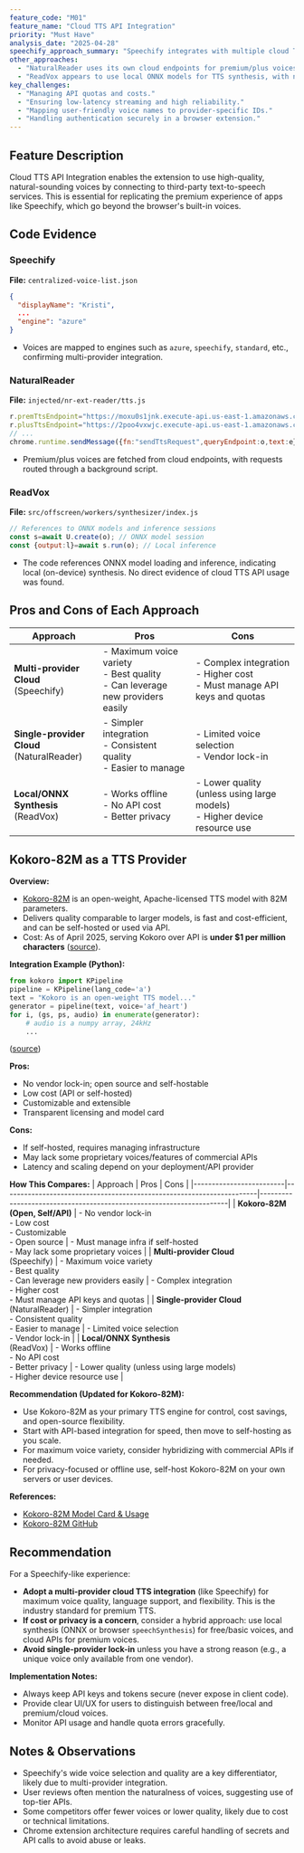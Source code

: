 ```yaml
---
feature_code: "M01"
feature_name: "Cloud TTS API Integration"
priority: "Must Have"
analysis_date: "2025-04-28"
speechify_approach_summary: "Speechify integrates with multiple cloud TTS providers (e.g., Microsoft Azure) and possibly their own or other engines, as evidenced by explicit engine mappings in their voice list JSON."
other_approaches:
  - "NaturalReader uses its own cloud endpoints for premium/plus voices, with clear separation between free (local/browser) and paid (cloud) voices."
  - "ReadVox appears to use local ONNX models for TTS synthesis, with no direct evidence of cloud TTS API usage."
key_challenges:
  - "Managing API quotas and costs."
  - "Ensuring low-latency streaming and high reliability."
  - "Mapping user-friendly voice names to provider-specific IDs."
  - "Handling authentication securely in a browser extension."
---
```


## Feature Description
Cloud TTS API Integration enables the extension to use high-quality, natural-sounding voices by connecting to third-party text-to-speech services. This is essential for replicating the premium experience of apps like Speechify, which go beyond the browser's built-in voices.

## Code Evidence

### Speechify
**File:** `centralized-voice-list.json`
```json
{
  "displayName": "Kristi",
  ...
  "engine": "azure"
}
```
- Voices are mapped to engines such as `azure`, `speechify`, `standard`, etc., confirming multi-provider integration.

### NaturalReader
**File:** `injected/nr-ext-reader/tts.js`
```js
r.premTtsEndpoint="https://moxu0s1jnk.execute-api.us-east-1.amazonaws.com/prod-wpm/tts"
r.plusTtsEndpoint="https://2poo4vxwjc.execute-api.us-east-1.amazonaws.com/prod-wps/tts"
// ...
chrome.runtime.sendMessage({fn:"sendTtsRequest",queryEndpoint:o,text:e}, ...)
```
- Premium/plus voices are fetched from cloud endpoints, with requests routed through a background script.

### ReadVox
**File:** `src/offscreen/workers/synthesizer/index.js`
```js
// References to ONNX models and inference sessions
const s=await U.create(o); // ONNX model session
const {output:l}=await s.run(o); // Local inference
```
- The code references ONNX model loading and inference, indicating local (on-device) synthesis. No direct evidence of cloud TTS API usage was found.

## Pros and Cons of Each Approach

| Approach                | Pros                                                                 | Cons                                                                |
|-------------------------|----------------------------------------------------------------------|---------------------------------------------------------------------|
| **Multi-provider Cloud**<br>(Speechify) | - Maximum voice variety<br>- Best quality<br>- Can leverage new providers easily | - Complex integration<br>- Higher cost<br>- Must manage API keys and quotas |
| **Single-provider Cloud**<br>(NaturalReader) | - Simpler integration<br>- Consistent quality<br>- Easier to manage | - Limited voice selection<br>- Vendor lock-in                       |
| **Local/ONNX Synthesis**<br>(ReadVox) | - Works offline<br>- No API cost<br>- Better privacy              | - Lower quality (unless using large models)<br>- Higher device resource use |

## Kokoro-82M as a TTS Provider

**Overview:**
- [Kokoro-82M](https://huggingface.co/hexgrad/Kokoro-82M) is an open-weight, Apache-licensed TTS model with 82M parameters.
- Delivers quality comparable to larger models, is fast and cost-efficient, and can be self-hosted or used via API.
- Cost: As of April 2025, serving Kokoro over API is **under $1 per million characters** ([source](https://huggingface.co/hexgrad/Kokoro-82M)).

**Integration Example (Python):**
```python
from kokoro import KPipeline
pipeline = KPipeline(lang_code='a')
text = "Kokoro is an open-weight TTS model..."
generator = pipeline(text, voice='af_heart')
for i, (gs, ps, audio) in enumerate(generator):
    # audio is a numpy array, 24kHz
    ...
```
([source](https://huggingface.co/hexgrad/Kokoro-82M))

**Pros:**
- No vendor lock-in; open source and self-hostable
- Low cost (API or self-hosted)
- Customizable and extensible
- Transparent licensing and model card

**Cons:**
- If self-hosted, requires managing infrastructure
- May lack some proprietary voices/features of commercial APIs
- Latency and scaling depend on your deployment/API provider

**How This Compares:**
| Approach                | Pros                                                                 | Cons                                                                |
|-------------------------|----------------------------------------------------------------------|---------------------------------------------------------------------|
| **Kokoro-82M (Open, Self/API)** | - No vendor lock-in<br>- Low cost<br>- Customizable<br>- Open source | - Must manage infra if self-hosted<br>- May lack some proprietary voices |
| **Multi-provider Cloud**<br>(Speechify) | - Maximum voice variety<br>- Best quality<br>- Can leverage new providers easily | - Complex integration<br>- Higher cost<br>- Must manage API keys and quotas |
| **Single-provider Cloud**<br>(NaturalReader) | - Simpler integration<br>- Consistent quality<br>- Easier to manage | - Limited voice selection<br>- Vendor lock-in                       |
| **Local/ONNX Synthesis**<br>(ReadVox) | - Works offline<br>- No API cost<br>- Better privacy              | - Lower quality (unless using large models)<br>- Higher device resource use |

**Recommendation (Updated for Kokoro-82M):**
- Use Kokoro-82M as your primary TTS engine for control, cost savings, and open-source flexibility.
- Start with API-based integration for speed, then move to self-hosting as you scale.
- For maximum voice variety, consider hybridizing with commercial APIs if needed.
- For privacy-focused or offline use, self-host Kokoro-82M on your own servers or user devices.

**References:**
- [Kokoro-82M Model Card & Usage](https://huggingface.co/hexgrad/Kokoro-82M)
- [Kokoro-82M GitHub](https://github.com/hexgrad/kokoro)

## Recommendation

For a Speechify-like experience:
- **Adopt a multi-provider cloud TTS integration** (like Speechify) for maximum voice quality, language support, and flexibility. This is the industry standard for premium TTS.
- **If cost or privacy is a concern**, consider a hybrid approach: use local synthesis (ONNX or browser `speechSynthesis`) for free/basic voices, and cloud APIs for premium voices.
- **Avoid single-provider lock-in** unless you have a strong reason (e.g., a unique voice only available from one vendor).

**Implementation Notes:**
- Always keep API keys and tokens secure (never expose in client code).
- Provide clear UI/UX for users to distinguish between free/local and premium/cloud voices.
- Monitor API usage and handle quota errors gracefully.

## Notes & Observations
- Speechify's wide voice selection and quality are a key differentiator, likely due to multi-provider integration.
- User reviews often mention the naturalness of voices, suggesting use of top-tier APIs.
- Some competitors offer fewer voices or lower quality, likely due to cost or technical limitations.
- Chrome extension architecture requires careful handling of secrets and API calls to avoid abuse or leaks. 